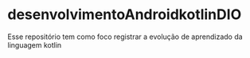 # desenvolvimentoAndroidkotlinDIO
Esse repositório tem como foco registrar a evolução de aprendizado da linguagem kotlin 
